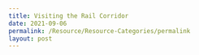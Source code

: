 ```yaml
---
title: Visiting the Rail Corridor
date: 2021-09-06
permalink: /Resource/Resource-Categories/permalink
layout: post
---
```

